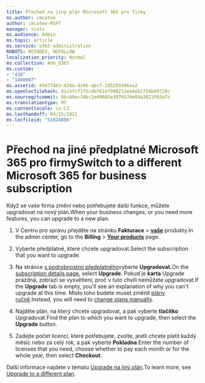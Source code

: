 ```yaml
---
title: Přechod na jiný plán Microsoft 365 pro firmy
ms.author: cmcatee
author: cmcatee-MSFT
manager: scotv
ms.audience: Admin
ms.topic: article
ms.service: o365-administration
ROBOTS: NOINDEX, NOFOLLOW
localization_priority: Normal
ms.collection: Adm_O365
ms.custom:
- "438"
- "1400007"
ms.assetid: 49d77463-d3da-4106-abcf-2d5209106ea2
ms.openlocfilehash: 81cbfc71f5cdbf616f998212ee4eb2734b09728c
ms.sourcegitcommit: 8bc60ec34bc1e40685e3976576e04a2623f63a7c
ms.translationtype: MT
ms.contentlocale: cs-CZ
ms.lasthandoff: 04/15/2021
ms.locfileid: "51824896"
---
```

# <a name="switch-to-a-different-microsoft-365-for-business-subscription"></a><span data-ttu-id="a920c-102">Přechod na jiné předplatné Microsoft 365 pro firmy</span><span class="sxs-lookup"><span data-stu-id="a920c-102">Switch to a different Microsoft 365 for business subscription</span></span>

<span data-ttu-id="a920c-103">Když se vaše firma změní nebo potřebujete další funkce, můžete upgradovat na nový plán.</span><span class="sxs-lookup"><span data-stu-id="a920c-103">When your business changes, or you need more features, you can upgrade to a new plan.</span></span>
  
1. <span data-ttu-id="a920c-104">V Centru pro správu přejděte na stránku **Fakturace** \> **[vaše](https://go.microsoft.com/fwlink/p/?linkid=842054)** produkty.</span><span class="sxs-lookup"><span data-stu-id="a920c-104">In the admin center, go to the **Billing** \> **[Your products](https://go.microsoft.com/fwlink/p/?linkid=842054)** page.</span></span>

2. <span data-ttu-id="a920c-105">Vyberte předplatné, které chcete upgradovat.</span><span class="sxs-lookup"><span data-stu-id="a920c-105">Select the subscription that you want to upgrade.</span></span>

3. <span data-ttu-id="a920c-106">Na stránce [s podrobnostmi předplatného](https://admin.microsoft.com/AdminPortal/Home#/subscriptions/webdirect%252F0dbaa202-d590-4529-98c2-a5e2ebaac702)vyberte **Upgradovat.**</span><span class="sxs-lookup"><span data-stu-id="a920c-106">On the [subscription details page](https://admin.microsoft.com/AdminPortal/Home#/subscriptions/webdirect%252F0dbaa202-d590-4529-98c2-a5e2ebaac702), select **Upgrade**.</span></span>  <span data-ttu-id="a920c-107">Pokud je **karta** Upgrade prázdná, zobrazí se vysvětlení, proč v tuto chvíli nemůžete upgradovat.</span><span class="sxs-lookup"><span data-stu-id="a920c-107">If the **Upgrade** tab is empty, you'll see an explanation of why you can't upgrade at this time.</span></span> <span data-ttu-id="a920c-108">Místo toho budete muset změnit [plány ručně](https://docs.microsoft.com/microsoft-365/commerce/subscriptions/change-plans-manually?view=o365-worldwide).</span><span class="sxs-lookup"><span data-stu-id="a920c-108">Instead, you will need to [change plans manually](https://docs.microsoft.com/microsoft-365/commerce/subscriptions/change-plans-manually?view=o365-worldwide).</span></span>

4. <span data-ttu-id="a920c-109">Najděte plán, na který chcete upgradovat, a pak vyberte **tlačítko** Upgradovat.</span><span class="sxs-lookup"><span data-stu-id="a920c-109">Find the plan to which you want to upgrade, then select the **Upgrade** button.</span></span>

5. <span data-ttu-id="a920c-110">Zadejte počet licencí, které potřebujete, zvolte, jestli chcete platit každý měsíc nebo za celý rok, a pak vyberte **Pokladna**.</span><span class="sxs-lookup"><span data-stu-id="a920c-110">Enter the number of licenses that you need, choose whether to pay each month or for the whole year, then select **Checkout**.</span></span>

<span data-ttu-id="a920c-111">Další informace najdete v tématu [Upgrade na jiný plán](https://docs.microsoft.com/microsoft-365/commerce/subscriptions/upgrade-to-different-plan).</span><span class="sxs-lookup"><span data-stu-id="a920c-111">To learn more, see [Upgrade to a different plan](https://docs.microsoft.com/microsoft-365/commerce/subscriptions/upgrade-to-different-plan).</span></span>
